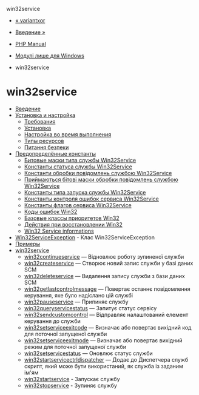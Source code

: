 win32service

-   [« variantxor](function.variant-xor.html)
    
-   [Введение »](intro.win32service.html)
    
-   [PHP Manual](index.html)
    
-   [Модулі лише для Windows](refs.utilspec.windows.html)
    
-   win32service
    

# win32service

-   [Введение](intro.win32service.html)
-   [Установка и настройка](win32service.setup.html)
    -   [Требования](win32service.requirements.html)
    -   [Установка](win32service.installation.html)
    -   [Настройка во время выполнения](win32service.configuration.html)
    -   [Типы ресурсов](win32service.resources.html)
    -   [Питання безпеки](win32service.security.html)
-   [Предопределённые константы](win32service.constants.html)
    -   [Битовые маски типа службы Win32Service](win32service.constants.servicetype.html)
    -   [Константы статуса службы Win32Service](win32service.constants.servicestatus.html)
    -   [Константи обробки повідомлень службою Win32Service](win32service.constants.servicecontrol.html)
    -   [Приймаються бітові маски обробки повідомлень службою Win32Service](win32service.constants.controlsaccepted.html)
    -   [Константы типа запуска службы Win32Service](win32service.constants.servicestarttype.html)
    -   [Константы контроля ошибок сервиса Win32Service](win32service.constants.errorcontrol.html)
    -   [Константы флагов сервиса Win32Service](win32service.constants.serviceflag.html)
    -   [Коды ошибок Win32](win32service.constants.errors.html)
    -   [Базовые классы приоритетов Win32](win32service.constants.basepriorities.html)
    -   [Действия при восстановлении Win32](win32service.constants.recovery-action.html)
    -   [Win32 Service informations](win32service.constants.serviceinfos.html)
-   [Win32ServiceException](class.win32serviceexception.html) - Клас Win32ServiceException
-   [Примеры](win32service.examples.html)
-   [win32service](ref.win32service.html)
    -   [win32continueservice](function.win32-continue-service.html) — Відновлює роботу зупиненої служби
    -   [win32createservice](function.win32-create-service.html) — Створює новий запис служби у базі даних SCM
    -   [win32deleteservice](function.win32-delete-service.html) — Видалення запису служби з бази даних SCM
    -   [win32getlastcontrolmessage](function.win32-get-last-control-message.html) — Повертає останнє повідомлення керування, яке було надіслано цій службі
    -   [win32pauseservice](function.win32-pause-service.html) — Припиняє службу
    -   [win32queryservicestatus](function.win32-query-service-status.html) — Запитує статус сервісу
    -   [win32sendcustomcontrol](function.win32-send-custom-control.html) — Відправляє налаштований елемент керування до служби
    -   [win32setserviceexitcode](function.win32-set-service-exit-code.html) — Визначає або повертає вихідний код для поточної запущеної служби
    -   [win32setserviceexitmode](function.win32-set-service-exit-mode.html) — Визначає або повертає вихідний режим для поточної запущеної служби
    -   [win32setservicestatus](function.win32-set-service-status.html) — Оновлює статус служби
    -   [win32startservicectrldispatcher](function.win32-start-service-ctrl-dispatcher.html) — Додає до Диспетчера служб скрипт, який може бути використаний, як служба із заданим ім'ям
    -   [win32startservice](function.win32-start-service.html) - Запускає службу
    -   [win32stopservice](function.win32-stop-service.html) - Зупиняє службу
